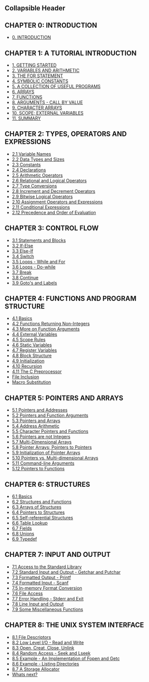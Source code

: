 
## Collapsible Header
<div class="custom">
  <!-- CHAPTER 0 -->
  <h2>CHAPTER 0: INTRODUCTION</h2>
  <ul>
    <li>
      <a href="obsidian://open?vault=Vault&file=C/0. Introduction">
        <span>0. INTRODUCTION</span>
      </a>
    </li>
  </ul>
  <!-- CHAPTER 1 -->
  <h2>CHAPTER 1: A TUTORIAL INTRODUCTION</h2>
  <ul>
    <li>
      <a href="obsidian://open?vault=Vault&file=C/1. Getting Started">
        <span>1. GETTING STARTED</span>
      </a>
    </li>
    <li>
      <a href="obsidian://open?vault=Vault&file=C/2. Variables and Arithmetic">
        <span>2. VARIABLES AND ARITHMETIC</span>
      </a>
    </li>
    <li>
      <a href="obsidian://open?vault=Vault&file=C/3. The For Statement">
        <span>3. THE FOR STATEMENT</span>
      </a>
    </li>
    <li>
      <a href="obsidian://open?vault=Vault&file=C/4. Symbolic Constants">
        <span>4. SYMBOLIC CONSTANTS</span>
      </a>
    </li>
    <li>
      <a
        href="obsidian://open?vault=Vault&file=C/5. A Collection of Useful Programs"
      >
        <span>5. A COLLECTION OF USEFUL PROGRAMS</span>
      </a>
    </li>
    <li>
      <a href="obsidian://open?vault=Vault&file=C/6. Arrays">
        <span>6. ARRAYS</span>
      </a>
    </li>
    <li>
      <a href="obsidian://open?vault=Vault&file=C/7. Functions">
        <span>7. FUNCTIONS</span>
      </a>
    </li>
    <li>
      <a href="obsidian://open?vault=Vault&file=C/8. Arguments - Call by Value">
        <span>8. ARGUMENTS - CALL BY VALUE</span>
      </a>
    </li>
    <li>
      <a href="obsidian://open?vault=Vault&file=C/9. Character Arrays">
        <span>9. CHARACTER ARRAYS</span>
      </a>
    </li>
    <li>
      <a
        href="obsidian://open?vault=Vault&file=C/10. Scope; External Variables"
      >
        <span>10. SCOPE; EXTERNAL VARIABLES</span>
      </a>
    </li>
    <li>
      <a href="obsidian://open?vault=Vault&file=C/11. Summary">
        <span>11. SUMMARY</span>
      </a>
    </li>
  </ul>
  <!-- CHAPTER 2 -->
  <h2>CHAPTER 2: TYPES, OPERATORS AND EXPRESSIONS</h2>
  <ul>
    <li>
      <a href="obsidian://open?vault=Vault&file=C/2.1 Variable Names">
        <span>2.1 Variable Names</span>
      </a>
    </li>
    <li>
      <a href="obsidian://open?vault=Vault&file=C/2.2 Data Types and Sizes">
        <span>2.2 Data Types and Sizes</span>
      </a>
    </li>
    <li>
      <a href="obsidian://open?vault=Vault&file=C/2.3 Constants">
        <span>2.3 Constants</span>
      </a>
    </li>
    <li>
      <a href="obsidian://open?vault=Vault&file=C/2.4 Declarations">
        <span>2.4 Declarations</span>
      </a>
    </li>
    <li>
      <a href="obsidian://open?vault=Vault&file=C/2.5 Arithmetic Operators">
        <span>2.5 Arithmetic Operators</span>
      </a>
    </li>
    <li>
      <a
        href="obsidian://open?vault=Vault&file=C/2.6 Relational and Logical Operators"
      >
        <span>2.6 Relational and Logical Operators</span>
      </a>
    </li>
    <li>
      <a href="obsidian://open?vault=Vault&file=C/2.7 Type Conversions">
        <span>2.7 Type Conversions</span>
      </a>
    </li>
    <li>
      <a
        href="obsidian://open?vault=Vault&file=C/2.8 Increment and Decrement Operators"
      >
        <span>2.8 Increment and Decrement Operators</span>
      </a>
    </li>
    <li>
      <a
        href="obsidian://open?vault=Vault&file=C/2.9 Bitwise Logical Operators"
      >
        <span>2.9 Bitwise Logical Operators</span>
      </a>
    </li>
    <li>
      <a
        href="obsidian://open?vault=Vault&file=C/2.10 Assignment Operators and Expressions"
      >
        <span>2.10 Assignment Operators and Expressions</span>
      </a>
    </li>
    <li>
      <a href="obsidian://open?vault=Vault&file=C/2.11 Conditional Expressions">
        <span>2.11 Conditional Expressions</span>
      </a>
    </li>
    <li>
      <a
        href="obsidian://open?vault=Vault&file=C/2.12 Precedence and Order of Evaluation"
      >
        <span>2.12 Precedence and Order of Evaluation</span>
      </a>
    </li>
  </ul>
  <!-- CHAPTER 3 -->
  <h2>CHAPTER 3: CONTROL FLOW</h2>
  <ul>
    <li>
      <a href="obsidian://open?vault=Vault&file=C/3.1 Statements and Blocks">
        <span>3.1 Statements and Blocks</span>
      </a>
    </li>
    <li>
      <a href="obsidian://open?vault=Vault&file=C/3.2 If-Else">
        <span>3.2 If-Else</span>
      </a>
    </li>
    <li>
      <a href="obsidian://open?vault=Vault&file=C/3.3 Else-If">
        <span>3.3 Else-If</span>
      </a>
    </li>
    <li>
      <a href="obsidian://open?vault=Vault&file=C/3.4 Switch">
        <span>3.4 Switch</span>
      </a>
    </li>
    <li>
      <a href="obsidian://open?vault=Vault&file=C/3.5 Loops - While and For">
        <span>3.5 Loops - While and For</span>
      </a>
    </li>
    <li>
      <a href="obsidian://open?vault=Vault&file=C/3.6 Loops - Do-while">
        <span>3.6 Loops - Do-while</span>
      </a>
    </li>
    <li>
      <a href="obsidian://open?vault=Vault&file=C/3.7 Break">
        <span>3.7 Break</span>
      </a>
    </li>
    <li>
      <a href="obsidian://open?vault=Vault&file=C/3.8 Continue">
        <span>3.8 Continue</span>
      </a>
    </li>
    <li>
      <a href="obsidian://open?vault=Vault&file=C/3.9 Goto's and Labels">
        <span>3.9 Goto's and Labels</span>
      </a>
    </li>
  </ul>
  <!-- CHAPTER 4 -->
  <h2>CHAPTER 4: FUNCTIONS AND PROGRAM STRUCTURE</h2>
  <ul>
    <li>
      <a href="obsidian://open?vault=Vault&file=C/4.1 Basics">
        <span>4.1 Basics</span>
      </a>
    </li>
    <li>
      <a
        href="obsidian://open?vault=Vault&file=C/4.2 Functions Returning Non-Integers"
      >
        <span>4.2 Functions Returning Non-Integers</span>
      </a>
    </li>
    <li>
      <a
        href="obsidian://open?vault=Vault&file=C/4.3 More on Function Arguments"
      >
        <span>4.3 More on Function Arguments</span>
      </a>
    </li>
    <li>
      <a href="obsidian://open?vault=Vault&file=C/4.4 External Variables">
        <span>4.4 External Variables</span>
      </a>
    </li>
    <li>
      <a href="obsidian://open?vault=Vault&file=C/4.5 Scope Rules">
        <span>4.5 Scope Rules</span>
      </a>
    </li>
    <li>
      <a href="obsidian://open?vault=Vault&file=C/4.6 Static Variables">
        <span>4.6 Static Variables</span>
      </a>
    </li>
    <li>
      <a href="obsidian://open?vault=Vault&file=C/4.7 Register Variables">
        <span>4.7 Register Variables</span>
      </a>
    </li>
    <li>
      <a href="obsidian://open?vault=Vault&file=C/4.8 Block Structure">
        <span>4.8 Block Structure</span>
      </a>
    </li>
    <li>
      <a href="obsidian://open?vault=Vault&file=C/4.9 Initialization">
        <span>4.9 Initialization</span>
      </a>
    </li>
    <li>
      <a href="obsidian://open?vault=Vault&file=C/4.10 Recursion">
        <span>4.10 Recursion</span>
      </a>
    </li>
    <li>
      <a href="obsidian://open?vault=Vault&file=C/4.11 The C Preprocessor">
        <span>4.11 The C Preprocessor</span>
      </a>
    </li>
    <li>
      <a href="obsidian://open?vault=Vault&file=C/4.11 File Inclusion">
        <span>File Inclusion</span>
      </a>
    </li>
    <li>
      <a href="obsidian://open?vault=Vault&file=C/4.11 Macro Substitution">
        <span>Macro Substitution</span>
      </a>
    </li>
  </ul>
  <!-- CHAPTER 5 -->
  <h2>CHAPTER 5: POINTERS AND ARRAYS</h2>
  <ul>
    <li>
      <a href="obsidian://open?vault=Vault&file=C/5.1 Pointers and Addresses">
        <span>5.1 Pointers and Addresses</span>
      </a>
    </li>
    <li>
      <a
        href="obsidian://open?vault=Vault&file=C/5.2 Pointers and Function Arguments"
      >
        <span>5.2 Pointers and Function Arguments</span>
      </a>
    </li>
    <li>
      <a href="obsidian://open?vault=Vault&file=C/5.3 Pointers and Arrays">
        <span>5.3 Pointers and Arrays</span>
      </a>
    </li>
    <li>
      <a href="obsidian://open?vault=Vault&file=C/5.4 Address Arithmetic">
        <span>5.4 Address Arithmetic</span>
      </a>
    </li>
    <li>
      <a
        href="obsidian://open?vault=Vault&file=C/5.5 Character Pointers and Functions"
      >
        <span>5.5 Character Pointers and Functions</span>
      </a>
    </li>
    <li>
      <a
        href="obsidian://open?vault=Vault&file=C/5.6 Pointers are not Integers"
      >
        <span>5.6 Pointers are not Integers</span>
      </a>
    </li>
    <li>
      <a href="obsidian://open?vault=Vault&file=C/5.7 Multi-Dimensional Arrays">
        <span>5.7 Multi-Dimensional Arrays</span>
      </a>
    </li>
    <li>
      <a
        href="obsidian://open?vault=Vault&file=C/5.8 Pointer Arrays; Pointers to Pointers"
      >
        <span>5.8 Pointer Arrays; Pointers to Pointers</span>
      </a>
    </li>
    <li>
      <a
        href="obsidian://open?vault=Vault&file=C/5.9 Initialization of Pointer Arrays"
      >
        <span>5.9 Initialization of Pointer Arrays</span>
      </a>
    </li>
    <li>
      <a
        href="obsidian://open?vault=Vault&file=C/5.10 Pointers vs. Multi-dimensional Arrays"
      >
        <span>5.10 Pointers vs. Multi-dimensional Arrays</span>
      </a>
    </li>
    <li>
      <a href="obsidian://open?vault=Vault&file=C/5.11 Command-line Arguments">
        <span>5.11 Command-line Arguments</span>
      </a>
    </li>
    <li>
      <a href="obsidian://open?vault=Vault&file=C/5.12 Pointers to Functions">
        <span>5.12 Pointers to Functions</span>
      </a>
    </li>
  </ul>
  <!-- CHAPTER 6 -->
  <h2>CHAPTER 6: STRUCTURES</h2>
  <ul>
    <li>
      <a href="obsidian://open?vault=Vault&file=C/6.1 Basics">
        <span>6.1 Basics</span>
      </a>
    </li>
    <li>
      <a href="obsidian://open?vault=Vault&file=C/6.2 Structures and Functions">
        <span>6.2 Structures and Functions</span>
      </a>
    </li>
    <li>
      <a href="obsidian://open?vault=Vault&file=C/6.3 Arrays of Structures">
        <span>6.3 Arrays of Structures</span>
      </a>
    </li>
    <li>
      <a href="obsidian://open?vault=Vault&file=C/6.4 Pointers to Structures">
        <span>6.4 Pointers to Structures</span>
      </a>
    </li>
    <li>
      <a
        href="obsidian://open?vault=Vault&file=C/6.5 Self-referential Structures"
      >
        <span>6.5 Self-referential Structures</span>
      </a>
    </li>
    <li>
      <a href="obsidian://open?vault=Vault&file=C/6.6 Table Lookup">
        <span>6.6 Table Lookup</span>
      </a>
    </li>
    <li>
      <a href="obsidian://open?vault=Vault&file=C/6.7 Fields">
        <span>6.7 Fields</span>
      </a>
    </li>
    <li>
      <a href="obsidian://open?vault=Vault&file=C/6.8 Unions">
        <span>6.8 Unions</span>
      </a>
    </li>
    <li>
      <a href="obsidian://open?vault=Vault&file=C/6.9 Typedef">
        <span>6.9 Typedef</span>
      </a>
    </li>
  </ul>
  <!-- CHAPTER 7 -->
  <h2>CHAPTER 7: INPUT AND OUTPUT</h2>
  <ul>
    <li>
      <a
        href="obsidian://open?vault=Vault&file=C/7.1 Access to the Standard Library"
      >
        <span>7.1 Access to the Standard Library</span>
      </a>
    </li>
    <li>
      <a
        href="obsidian://open?vault=Vault&file=C/7.2 Standard Input and Output - Getchar and Putchar"
      >
        <span>7.2 Standard Input and Output - Getchar and Putchar</span>
      </a>
    </li>
    <li>
      <a
        href="obsidian://open?vault=Vault&file=C/7.3 Formatted Output - Printf"
      >
        <span>7.3 Formatted Output - Printf</span>
      </a>
    </li>
    <li>
      <a href="obsidian://open?vault=Vault&file=C/7.4 Formatted Input - Scanf">
        <span>7.4 Formatted Input - Scanf</span>
      </a>
    </li>
    <li>
      <a
        href="obsidian://open?vault=Vault&file=C/7.5 In-memory Format Conversion"
      >
        <span>7.5 In-memory Format Conversion</span>
      </a>
    </li>
    <li>
      <a href="obsidian://open?vault=Vault&file=C/7.6 File Access">
        <span>7.6 File Access</span>
      </a>
    </li>
    <li>
      <a
        href="obsidian://open?vault=Vault&file=C/7.7 Error Handling - Stderr and Exit"
      >
        <span>7.7 Error Handling - Stderr and Exit</span>
      </a>
    </li>
    <li>
      <a href="obsidian://open?vault=Vault&file=C/7.8 Line Input and Output">
        <span>7.8 Line Input and Output</span>
      </a>
    </li>
    <li>
      <a
        href="obsidian://open?vault=Vault&file=C/7.9 Some Miscellaneous Functions"
      >
        <span>7.9 Some Miscellaneous Functions</span>
      </a>
    </li>
  </ul>
  <!-- CHAPTER 8 -->
  <h2>CHAPTER 8: THE UNIX SYSTEM INTERFACE</h2>
  <ul>
    <li>
      <a href="obsidian://open?vault=Vault&file=C/8.1 File Descriptors">
        <span>8.1 File Descriptors</span>
      </a>
    </li>
    <li>
      <a
        href="obsidian://open?vault=Vault&file=C/8.2 Low Level I/O - Read and Write"
      >
        <span>8.2 Low Level I/O - Read and Write</span>
      </a>
    </li>
    <li>
      <a
        href="obsidian://open?vault=Vault&file=C/8.3 Open, Creat, Close, Unlink"
      >
        <span>8.3 Open, Creat, Close, Unlink</span>
      </a>
    </li>
    <li>
      <a
        href="obsidian://open?vault=Vault&file=C/8.4 Random Access - Seek and Lseek"
      >
        <span>8.4 Random Access - Seek and Lseek</span>
      </a>
    </li>
    <li>
      <a
        href="obsidian://open?vault=Vault&file=C/8.5 Example - An Implementation of Fopen and Getc"
      >
        <span>8.5 Example - An Implementation of Fopen and Getc</span>
      </a>
    </li>
    <li>
      <a
        href="obsidian://open?vault=Vault&file=C/8.6 Example - Listing Directories"
      >
        <span>8.6 Example - Listing Directories</span>
      </a>
    </li>
    <li>
      <a
        href="obsidian://open?vault=Vault&file=C/8.7 A Storage Allocator"
      >
        <span>8.7 A Storage Allocator</span>
      </a>
    </li>
    <li>
      <a href="obsidian://open?vault=Vault&file=C/Whats next?">
        <span>Whats next?</span>
      </a>
    </li>
  </ul>
</div>                                                                                                                                                                                                                                                                                                                                                                                                                                                                                                                                                                                                                                                                                                                                                                                                                                                                                                                                                                                                                                                                                                                                                                                                                                                                                                                                                                                                                                                                                                                                                                                                                                                                                                                                                                                                                                                                                                                                                                                                                                                                                                                                                                                       